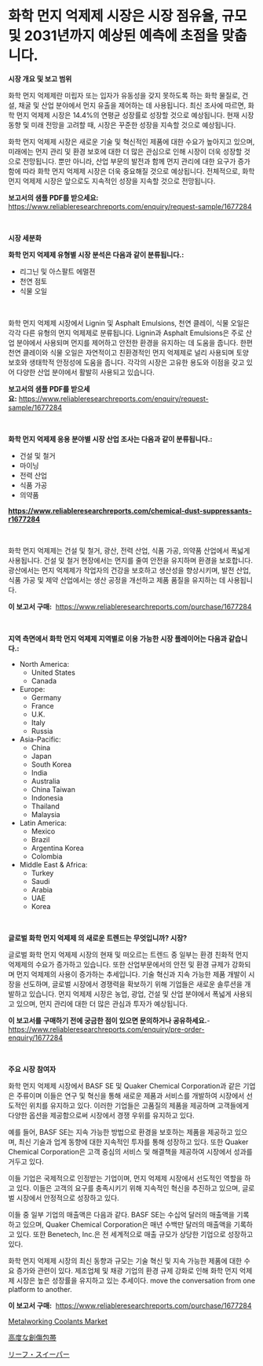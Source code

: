 <p><h1>화학 먼지 억제제 시장은 시장 점유율, 규모 및 2031년까지 예상된 예측에 초점을 맞춥니다.</h1></p><p><strong>시장 개요 및 보고 범위</strong></p>
<p><p>화학 먼지 억제제란 미립자 또는 입자가 유동성을 갖지 못하도록 하는 화학 물질로, 건설, 채굴 및 산업 분야에서 먼지 유출을 제어하는 데 사용됩니다. 최신 조사에 따르면, 화학 먼지 억제제 시장은 14.4%의 연평균 성장률로 성장할 것으로 예상됩니다. 현재 시장 동향 및 미래 전망을 고려할 때, 시장은 꾸준한 성장을 지속할 것으로 예상됩니다. </p><p>화학 먼지 억제제 시장은 새로운 기술 및 혁신적인 제품에 대한 수요가 높아지고 있으며, 미래에는 먼지 관리 및 환경 보호에 대한 더 많은 관심으로 인해 시장이 더욱 성장할 것으로 전망됩니다. 뿐만 아니라, 산업 부문의 발전과 함께 먼지 관리에 대한 요구가 증가함에 따라 화학 먼지 억제제 시장은 더욱 중요해질 것으로 예상됩니다. 전체적으로, 화학 먼지 억제제 시장은 앞으로도 지속적인 성장을 지속할 것으로 전망됩니다.</p></p>
<p><strong>보고서의 샘플 PDF를 받으세요:</strong> <a href="https://www.reliableresearchreports.com/enquiry/request-sample/1677284">https://www.reliableresearchreports.com/enquiry/request-sample/1677284</a></p>
<p>&nbsp;</p>
<p><strong>시장 세분화</strong></p>
<p><strong>화학 먼지 억제제 유형별 시장 분석은 다음과 같이 분류됩니다.:</strong></p>
<p><ul><li>리그닌 및 아스팔트 에멀젼</li><li>천연 점토</li><li>식물 오일</li></ul></p>
<p>&nbsp;</p>
<p><p>화학 먼지 억제제 시장에서 Lignin 및 Asphalt Emulsions, 천연 클레이, 식물 오일은 각각 다른 유형의 먼지 억제제로 분류됩니다. Lignin과 Asphalt Emulsions은 주로 산업 분야에서 사용되며 먼지를 제어하고 안전한 환경을 유지하는 데 도움을 줍니다. 한편 천연 클레이와 식물 오일은 자연적이고 친환경적인 먼지 억제제로 널리 사용되며 토양 보호와 생태학적 안정성에 도움을 줍니다. 각각의 시장은 고유한 용도와 이점을 갖고 있어 다양한 산업 분야에서 활발히 사용되고 있습니다.</p></p>
<p><strong>보고서의 샘플 PDF를 받으세요:</strong>&nbsp;<a href="https://www.reliableresearchreports.com/enquiry/request-sample/1677284">https://www.reliableresearchreports.com/enquiry/request-sample/1677284</a></p>
<p>&nbsp;</p>
<p><strong> 화학 먼지 억제제 응용 분야별 시장 산업 조사는 다음과 같이 분류됩니다.:</strong></p>
<p><ul><li>건설 및 철거</li><li>마이닝</li><li>전력 산업</li><li>식품 가공</li><li>의약품</li></ul></p>
<p><strong><a href="https://www.reliableresearchreports.com/chemical-dust-suppressants-r1677284">https://www.reliableresearchreports.com/chemical-dust-suppressants-r1677284</a></strong></p>
<p>&nbsp;</p>
<p><p>화학 먼지 억제제는 건설 및 철거, 광산, 전력 산업, 식품 가공, 의약품 산업에서 폭넓게 사용됩니다. 건설 및 철거 현장에서는 먼지를 줄여 안전을 유지하며 환경을 보호합니다. 광산에서는 먼지 억제제가 작업자의 건강을 보호하고 생산성을 향상시키며, 발전 산업, 식품 가공 및 제약 산업에서는 생산 공정을 개선하고 제품 품질을 유지하는 데 사용됩니다.</p></p>
<p><strong>이 보고서 구매:</strong>&nbsp; <a href="https://www.reliableresearchreports.com/purchase/1677284">https://www.reliableresearchreports.com/purchase/1677284</a></p>
<p>&nbsp;</p>
<p><strong>지역 측면에서 화학 먼지 억제제 지역별로 이용 가능한 시장 플레이어는 다음과 같습니다.:</strong></p>
<p><ul>
    <li>
        North America:
        <ul>
            <li>United States</li>
            <li>Canada</li>
        </ul>
    </li>
    <li>
        Europe:
        <ul>
            <li>Germany</li>
            <li>France</li>
            <li>U.K.</li>
            <li>Italy</li>
            <li>Russia</li>
        </ul>
    </li>
    <li>
        Asia-Pacific:
        <ul>
            <li>China</li>
            <li>Japan</li>
            <li>South Korea</li>
            <li>India</li>
            <li>Australia</li>
            <li>China Taiwan</li>
            <li>Indonesia</li>
            <li>Thailand</li>
            <li>Malaysia</li>
        </ul>
    </li>
    <li>
        Latin America:
        <ul>
            <li>Mexico</li>
            <li>Brazil</li>
            <li>Argentina Korea</li>
            <li>Colombia</li>
        </ul>
    </li>
    <li>
        Middle East & Africa:
        <ul>
            <li>Turkey</li>
            <li>Saudi</li>
            <li>Arabia</li>
            <li>UAE</li>
            <li>Korea</li>
        </ul>
    </li>
    </ul></p>
<p>&nbsp;</p>
<p><strong>글로벌 화학 먼지 억제제 의 새로운 트렌드는 무엇입니까? 시장?</strong></p>
<p><p>글로벌 화학 먼지 억제제 시장의 현재 및 떠오르는 트렌드 중 일부는 환경 친화적 먼지 억제제의 수요가 증가하고 있습니다. 또한 산업부문에서의 안전 및 환경 규제가 강화되며 먼지 억제제의 사용이 증가하는 추세입니다. 기술 혁신과 지속 가능한 제품 개발이 시장을 선도하며, 글로벌 시장에서 경쟁력을 확보하기 위해 기업들은 새로운 솔루션을 개발하고 있습니다. 먼지 억제제 시장은 농업, 광업, 건설 및 산업 분야에서 폭넓게 사용되고 있으며, 먼지 관리에 대한 더 많은 관심과 투자가 예상됩니다.</p></p>
<p><strong>이 보고서를 구매하기 전에 궁금한 점이 있으면 문의하거나 공유하세요.</strong>- <a href="https://www.reliableresearchreports.com/enquiry/pre-order-enquiry/1677284">https://www.reliableresearchreports.com/enquiry/pre-order-enquiry/1677284</a></p>
<p>&nbsp;</p>
<p><strong>주요 시장 참여자</strong></p>
<p><p>화학 먼지 억제제 시장에서 BASF SE 및 Quaker Chemical Corporation과 같은 기업은 주류이며 이들은 연구 및 혁신을 통해 새로운 제품과 서비스를 개발하여 시장에서 선도적인 위치를 유지하고 있다. 이러한 기업들은 고품질의 제품을 제공하며 고객들에게 다양한 옵션을 제공함으로써 시장에서 경쟁 우위를 유지하고 있다.</p><p>예를 들어, BASF SE는 지속 가능한 방법으로 환경을 보호하는 제품을 제공하고 있으며, 최신 기술과 업계 동향에 대한 지속적인 투자를 통해 성장하고 있다. 또한 Quaker Chemical Corporation은 고객 중심의 서비스 및 해결책을 제공하여 시장에서 성과를 거두고 있다.</p><p>이들 기업은 국제적으로 인정받는 기업이며, 먼지 억제제 시장에서 선도적인 역할을 하고 있다. 이들은 고객의 요구를 충족시키기 위해 지속적인 혁신을 추진하고 있으며, 글로벌 시장에서 안정적으로 성장하고 있다.</p><p>이들 중 일부 기업의 매출액은 다음과 같다. BASF SE는 수십억 달러의 매출액을 기록하고 있으며, Quaker Chemical Corporation은 매년 수백만 달러의 매출액을 기록하고 있다. 또한 Benetech, Inc.은 전 세계적으로 매출 규모가 상당한 기업으로 성장하고 있다.</p><p>화학 먼지 억제제 시장의 최신 동향과 규모는 기술 혁신 및 지속 가능한 제품에 대한 수요 증가와 관련이 있다. 제조업체 및 채광 기업의 환경 규제 강화로 인해 화학 먼지 억제제 시장은 높은 성장률을 유지하고 있는 추세이다.	move the conversation from one platform to another.</p></p>
<p><strong>이 보고서 구매:</strong>&nbsp;&nbsp;<a href="https://www.reliableresearchreports.com/purchase/1677284">https://www.reliableresearchreports.com/purchase/1677284</a></p>
<p><p><a href="https://picayune-night-cbd.notion.site/Metalworking-Coolants-Market-Offers-Provide-Insightful-Data-for-the-Time-Period-from-2024-to-2031-an-1530b4250c014ef680d898b1cb4849f4">Metalworking Coolants Market</a></p><p><a href="https://medium.com/@magalirtiz2005/%E5%85%88%E9%80%B2%E7%9A%84%E3%81%AA%E5%89%B5%E5%82%B7%E8%A2%AB%E8%A6%86%E6%9D%90%E5%B8%82%E5%A0%B4%E8%A6%8F%E6%A8%A1%E3%81%AF-%E4%B8%96%E7%95%8C%E7%9A%84%E3%81%AA%E7%94%A3%E6%A5%AD%E3%81%A7%E6%9C%80%E9%81%A9%E3%81%AA%E3%83%9E%E3%83%BC%E3%82%B1%E3%83%86%E3%82%A3%E3%83%B3%E3%82%B0%E3%83%81%E3%83%A3%E3%83%8D%E3%83%AB%E3%82%92%E6%98%8E%E3%82%89%E3%81%8B%E3%81%AB%E3%81%97%E3%81%BE%E3%81%99-d10b27eb6e76">高度な創傷包帯</a></p><p><a href="https://medium.com/@keithpiper1905/%E8%91%89%E9%9B%86%E3%82%81%E6%A9%9F%E5%B8%82%E5%A0%B4%E8%A6%8F%E6%A8%A1-%E5%B8%82%E5%A0%B4%E8%A6%8B%E9%80%9A%E3%81%97%E3%81%A8%E5%B8%82%E5%A0%B4%E4%BA%88%E6%B8%AC-2024%E5%B9%B4%E3%81%8B%E3%82%892031%E5%B9%B4%E3%81%BE%E3%81%A7-894666e48f27">リーフ・スイーパー</a></p></p>